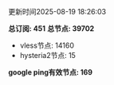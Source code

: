 更新时间2025-08-19 18:26:03

**总订阅: 451**
**总节点: 39702**
- vless节点: 14160
- hysteria2节点: 15

**google ping有效节点: 169**
